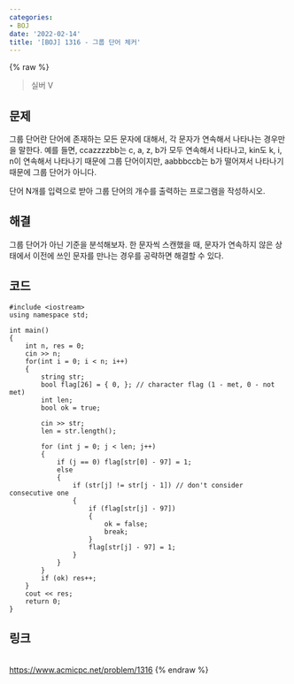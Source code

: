 ```yaml
---
categories:
- BOJ
date: '2022-02-14'
title: '[BOJ] 1316 - 그룹 단어 체커'
---
```


{% raw %}
>실버 V

## 문제
그룹 단어란 단어에 존재하는 모든 문자에 대해서, 각 문자가 연속해서 나타나는 경우만을 말한다. 예를 들면, ccazzzzbb는 c, a, z, b가 모두 연속해서 나타나고, kin도 k, i, n이 연속해서 나타나기 때문에 그룹 단어이지만, aabbbccb는 b가 떨어져서 나타나기 때문에 그룹 단어가 아니다.

단어 N개를 입력으로 받아 그룹 단어의 개수를 출력하는 프로그램을 작성하시오.

##  해결
그룹 단어가 아닌 기준을 분석해보자. 한 문자씩 스캔했을 때, 문자가 연속하지 않은 상태에서 이전에 쓰인 문자를 만나는 경우를 공략하면 해결할 수 있다.

## 코드
```
#include <iostream>
using namespace std;

int main()
{
	int n, res = 0;
	cin >> n;
	for(int i = 0; i < n; i++)
	{
		string str;
		bool flag[26] = { 0, }; // character flag (1 - met, 0 - not met)
		int len;
		bool ok = true;

		cin >> str;
		len = str.length();

		for (int j = 0; j < len; j++)
		{
			if (j == 0) flag[str[0] - 97] = 1;
			else
			{
				if (str[j] != str[j - 1]) // don't consider consecutive one
				{
					if (flag[str[j] - 97])
					{
						ok = false;
						break;
					}
					flag[str[j] - 97] = 1;
				}
			}
		}
		if (ok) res++;
	}
	cout << res;
	return 0;
}
```

## 링크
<br>https://www.acmicpc.net/problem/1316
{% endraw %}